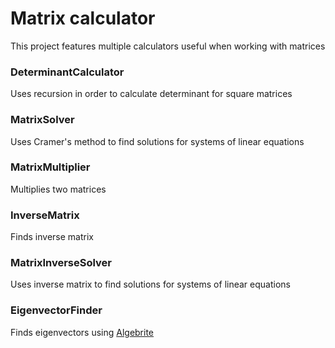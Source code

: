 # Matrix calculator
This project features multiple calculators useful when working with matrices

### DeterminantCalculator
Uses recursion in order to calculate determinant for square matrices

### MatrixSolver
Uses Cramer's method to find solutions for systems of linear equations

### MatrixMultiplier
Multiplies two matrices

### InverseMatrix
Finds inverse matrix

### MatrixInverseSolver
Uses inverse matrix to find solutions for systems of linear equations

### EigenvectorFinder
Finds eigenvectors using [Algebrite](https://github.com/davidedc/Algebrite)
